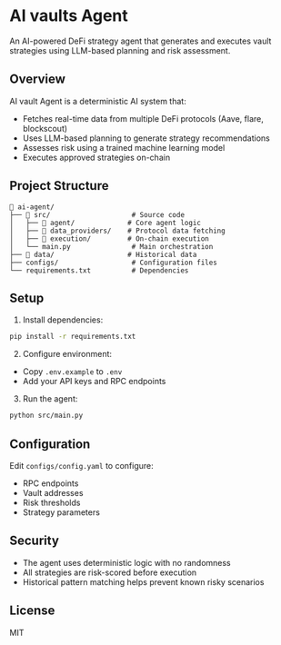 # AI vaults Agent

An AI-powered DeFi strategy agent that generates and executes vault strategies using LLM-based planning and risk assessment.

## Overview

AI vault Agent is a deterministic AI system that:
- Fetches real-time data from multiple DeFi protocols (Aave, flare, blockscout)
- Uses LLM-based planning to generate strategy recommendations
- Assesses risk using a trained machine learning model
- Executes approved strategies on-chain

## Project Structure

```
📁 ai-agent/
├── 📂 src/                    # Source code
│   ├── 📂 agent/             # Core agent logic
│   ├── 📂 data_providers/    # Protocol data fetching
│   ├── 📂 execution/         # On-chain execution
│   └── main.py               # Main orchestration
├── 📂 data/                  # Historical data
├── configs/                  # Configuration files
└── requirements.txt          # Dependencies
```

## Setup

1. Install dependencies:
```bash
pip install -r requirements.txt
```

2. Configure environment:
- Copy `.env.example` to `.env`
- Add your API keys and RPC endpoints

3. Run the agent:
```bash
python src/main.py
```

## Configuration

Edit `configs/config.yaml` to configure:
- RPC endpoints
- Vault addresses
- Risk thresholds
- Strategy parameters

## Security

- The agent uses deterministic logic with no randomness
- All strategies are risk-scored before execution
- Historical pattern matching helps prevent known risky scenarios

## License

MIT 
